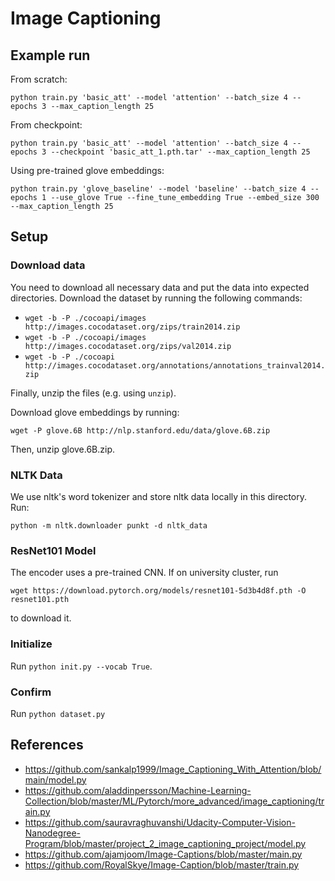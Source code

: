 # Image Captioning

## Example run

From scratch:

```python train.py 'basic_att' --model 'attention' --batch_size 4 --epochs 3 --max_caption_length 25```

From checkpoint:

```python train.py 'basic_att' --model 'attention' --batch_size 4 --epochs 3 --checkpoint 'basic_att_1.pth.tar' --max_caption_length 25```

Using pre-trained glove embeddings:

```python train.py 'glove_baseline' --model 'baseline' --batch_size 4 --epochs 1 --use_glove True --fine_tune_embedding True --embed_size 300 --max_caption_length 25```

## Setup

### Download data

You need to download all necessary data and put the data into expected directories. Download the dataset by running the following commands:

* ```wget -b -P ./cocoapi/images http://images.cocodataset.org/zips/train2014.zip```
* ```wget -b -P ./cocoapi/images http://images.cocodataset.org/zips/val2014.zip```
* ```wget -b -P ./cocoapi http://images.cocodataset.org/annotations/annotations_trainval2014.zip```

Finally, unzip the files (e.g. using ```unzip```).

Download glove embeddings by running:

```wget -P glove.6B http://nlp.stanford.edu/data/glove.6B.zip```

Then, unzip glove.6B.zip.

### NLTK Data

We use nltk's word tokenizer and store nltk data locally in this directory. Run:

```python -m nltk.downloader punkt -d nltk_data```

### ResNet101 Model

The encoder uses a pre-trained CNN. If on university cluster, run

```wget https://download.pytorch.org/models/resnet101-5d3b4d8f.pth -O resnet101.pth```

to download it.

### Initialize

Run ```python init.py --vocab True```.

### Confirm

Run ```python dataset.py```


## References

* https://github.com/sankalp1999/Image_Captioning_With_Attention/blob/main/model.py
* https://github.com/aladdinpersson/Machine-Learning-Collection/blob/master/ML/Pytorch/more_advanced/image_captioning/train.py
* https://github.com/sauravraghuvanshi/Udacity-Computer-Vision-Nanodegree-Program/blob/master/project_2_image_captioning_project/model.py
* https://github.com/ajamjoom/Image-Captions/blob/master/main.py
* https://github.com/RoyalSkye/Image-Caption/blob/master/train.py
